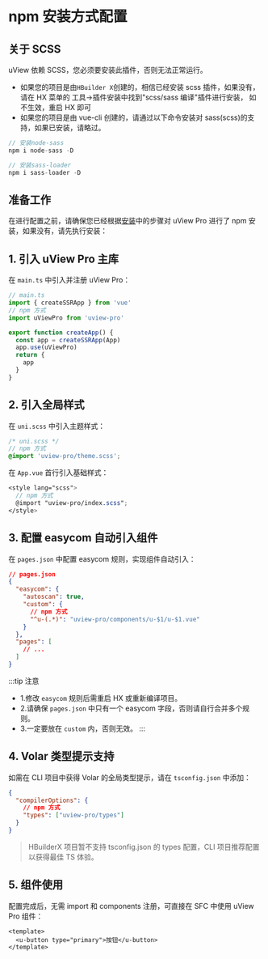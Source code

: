 # npm 安装方式配置

## 关于 SCSS

uView 依赖 SCSS，您必须要安装此插件，否则无法正常运行。

- 如果您的项目是由`HBuilder X`创建的，相信已经安装 scss 插件，如果没有，请在 HX 菜单的 工具->插件安装中找到"scss/sass 编译"插件进行安装，
  如不生效，重启 HX 即可
- 如果您的项目是由 vue-cli 创建的，请通过以下命令安装对 sass(scss)的支持，如果已安装，请略过。

```js
// 安装node-sass
npm i node-sass -D

// 安装sass-loader
npm i sass-loader -D
```

## 准备工作

在进行配置之前，请确保您已经根据[安装](install.html)中的步骤对 uView Pro 进行了 npm 安装，如果没有，请先执行安装：

## 1. 引入 uView Pro 主库

在 `main.ts` 中引入并注册 uView Pro：

```js
// main.ts
import { createSSRApp } from 'vue'
// npm 方式
import uViewPro from 'uview-pro'

export function createApp() {
  const app = createSSRApp(App)
  app.use(uViewPro)
  return {
    app
  }
}
```

## 2. 引入全局样式

在 `uni.scss` 中引入主题样式：

```scss
/* uni.scss */
// npm 方式
@import 'uview-pro/theme.scss';
```

在 `App.vue` 首行引入基础样式：

```scss
<style lang="scss">
  // npm 方式
  @import "uview-pro/index.scss";
</style>
```

## 3. 配置 easycom 自动引入组件

在 `pages.json` 中配置 easycom 规则，实现组件自动引入：

```json
// pages.json
{
  "easycom": {
    "autoscan": true,
    "custom": {
      // npm 方式
      "^u-(.*)": "uview-pro/components/u-$1/u-$1.vue"
    }
  },
  "pages": [
    // ...
  ]
}
```

:::tip 注意
- 1.修改 `easycom` 规则后需重启 HX 或重新编译项目。
- 2.请确保 `pages.json` 中只有一个 easycom 字段，否则请自行合并多个规则。
- 3.一定要放在 `custom` 内，否则无效。
:::

## 4. Volar 类型提示支持

如需在 CLI 项目中获得 Volar 的全局类型提示，请在 `tsconfig.json` 中添加：

```json
{
  "compilerOptions": {
    // npm 方式
    "types": ["uview-pro/types"]
  }
}
```

> HBuilderX 项目暂不支持 tsconfig.json 的 types 配置，CLI 项目推荐配置以获得最佳 TS 体验。

## 5. 组件使用

配置完成后，无需 import 和 components 注册，可直接在 SFC 中使用 uView Pro 组件：

```vue
<template>
  <u-button type="primary">按钮</u-button>
</template>
```
